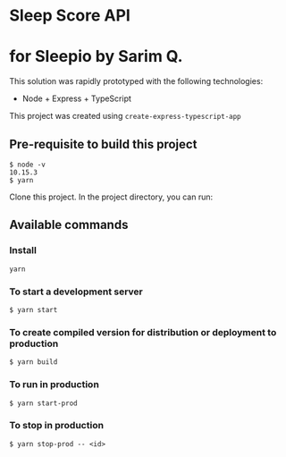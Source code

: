 # Sleep Score API
# for Sleepio by Sarim Q. 


This solution was rapidly prototyped with the following technologies: 
* Node + Express + TypeScript

This project was created using `create-express-typescript-app`

## Pre-requisite to build this project

    $ node -v
    10.15.3
    $ yarn

Clone this project. In the project directory, you can run: 

## Available commands

### Install

    yarn

### To start a development server

    $ yarn start

### To create compiled version for distribution or deployment to production

    $ yarn build

### To run in production

    $ yarn start-prod

### To stop in production

    $ yarn stop-prod -- <id>

